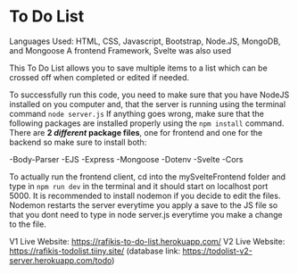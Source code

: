 # To Do List
Languages Used: HTML, CSS, Javascript, Bootstrap, Node.JS, MongoDB, and Mongoose
A frontend Framework, Svelte was also used

This To Do List allows you to save multiple items to a list which can be crossed off when completed or edited if needed.

To successfully run this code, you need to make sure that you have NodeJS installed on you computer and, that the server is running using the terminal command `node server.js` If anything goes wrong, make sure that the following packages are installed properly using the `npm install` command. There are __2 *different* package files__, one for frontend and one for the backend so make sure to install both:

-Body-Parser
-EJS
-Express
-Mongoose
-Dotenv
-Svelte
-Cors

To actually run the frontend client, cd into the mySvelteFrontend folder and type in `npm run dev` in the terminal and it should start on localhost port 5000.
It is recommended to install nodemon if you decide to edit the files. Nodemon restarts the server everytime you apply a save to the JS file so that you dont need to type in node server.js everytime you make a change to the file.

V1 Live Website: https://rafikis-to-do-list.herokuapp.com/
V2 Live Website: https://rafikis-todolist.tiiny.site/ (database link: https://todolist-v2-server.herokuapp.com/todo)
